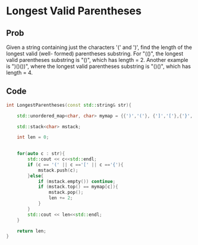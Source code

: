 # Longest Valid Parentheses

## Prob

Given a string containing just the characters '(' and ')', find the length of the longest valid (well- formed) parentheses substring.
For "(()", the longest valid parentheses substring is "()", which has length = 2.
Another example is ")()())", where the longest valid parentheses substring is "()()", which has length = 4.

## Code

```cpp
int LongestParentheses(const std::string& str){

	std::unordered_map<char, char> mymap = {{')','('}, {']','['},{'}','{'}};

	std::stack<char> mstack;

	int len = 0;
	

	for(auto c : str){
	    std::cout << c<<std::endl;
		if (c == '(' || c =='[' || c =='{'){
			mstack.push(c);
		}else{
			if (mstack.empty()) continue;
			if (mstack.top() == mymap[c]){
			    mstack.pop();
			    len += 2;
			}
		}
		std::cout << len<<std::endl;
	}

	return len;
}
```